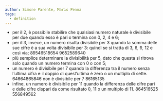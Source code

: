 ```yaml
---
author: Simone Parente, Mario Penna
tags:
  - definition
---
```

- per il 2, è possibile stabilire che qualsiasi numero naturale è divisibile per due quando esso è pari o termina con 0, 2, 4 e 6;
- per il 3, invece, un numero risulta divisibile per 3 quando la somma delle sue cifre è a sua volta divisibile per 3: quindi se si tratta di 3, 6, 9, 12 e così via;
    89546518654
    9652589640
- più semplice determinare la divisibilità per 5, dato che questa si ritrova solo quando un numero termina con 0 o con 5;
- un numero è divisibile per 7 quando la differenza tra il numero senza l’ultima cifra e il doppio di quest’ultima è zero o un multiplo di sette.
    64664865846 non è divisibile per 7
    86165135
- infine, un numero è divisibile per 11 quando la differenza delle cifre pari e delle cifre dispari da come risultato 0, 11 o un multiplo di 11.
    864516525
    556849562